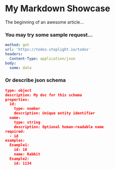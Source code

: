 # My Markdown Showcase

The beginning of an awesome article...


### You may try some sample request...

```yaml http
method: get
url: 'https://todos.stoplight.io/todos'
headers:
  Content-Type: application/json
body:
  some: data

```

### Or describe json schema

```json json_schema
type: object
description: My doc for this schema
properties:
  id: 
    type: number
    description: Unique entity identifier
  name:
    type: string
    description: Optional human-readable name
required:
  - id
examples:
  Example1:
    id: 10
    name: Rabbit
  Example2:
    id: 1134
```